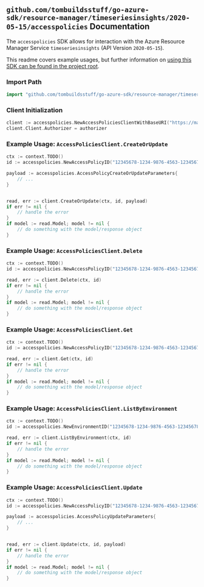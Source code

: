 
## `github.com/tombuildsstuff/go-azure-sdk/resource-manager/timeseriesinsights/2020-05-15/accesspolicies` Documentation

The `accesspolicies` SDK allows for interaction with the Azure Resource Manager Service `timeseriesinsights` (API Version `2020-05-15`).

This readme covers example usages, but further information on [using this SDK can be found in the project root](https://github.com/tombuildsstuff/go-azure-sdk/tree/main/docs).

### Import Path

```go
import "github.com/tombuildsstuff/go-azure-sdk/resource-manager/timeseriesinsights/2020-05-15/accesspolicies"
```


### Client Initialization

```go
client := accesspolicies.NewAccessPoliciesClientWithBaseURI("https://management.azure.com")
client.Client.Authorizer = authorizer
```


### Example Usage: `AccessPoliciesClient.CreateOrUpdate`

```go
ctx := context.TODO()
id := accesspolicies.NewAccessPolicyID("12345678-1234-9876-4563-123456789012", "example-resource-group", "environmentValue", "accessPolicyValue")

payload := accesspolicies.AccessPolicyCreateOrUpdateParameters{
	// ...
}


read, err := client.CreateOrUpdate(ctx, id, payload)
if err != nil {
	// handle the error
}
if model := read.Model; model != nil {
	// do something with the model/response object
}
```


### Example Usage: `AccessPoliciesClient.Delete`

```go
ctx := context.TODO()
id := accesspolicies.NewAccessPolicyID("12345678-1234-9876-4563-123456789012", "example-resource-group", "environmentValue", "accessPolicyValue")

read, err := client.Delete(ctx, id)
if err != nil {
	// handle the error
}
if model := read.Model; model != nil {
	// do something with the model/response object
}
```


### Example Usage: `AccessPoliciesClient.Get`

```go
ctx := context.TODO()
id := accesspolicies.NewAccessPolicyID("12345678-1234-9876-4563-123456789012", "example-resource-group", "environmentValue", "accessPolicyValue")

read, err := client.Get(ctx, id)
if err != nil {
	// handle the error
}
if model := read.Model; model != nil {
	// do something with the model/response object
}
```


### Example Usage: `AccessPoliciesClient.ListByEnvironment`

```go
ctx := context.TODO()
id := accesspolicies.NewEnvironmentID("12345678-1234-9876-4563-123456789012", "example-resource-group", "environmentValue")

read, err := client.ListByEnvironment(ctx, id)
if err != nil {
	// handle the error
}
if model := read.Model; model != nil {
	// do something with the model/response object
}
```


### Example Usage: `AccessPoliciesClient.Update`

```go
ctx := context.TODO()
id := accesspolicies.NewAccessPolicyID("12345678-1234-9876-4563-123456789012", "example-resource-group", "environmentValue", "accessPolicyValue")

payload := accesspolicies.AccessPolicyUpdateParameters{
	// ...
}


read, err := client.Update(ctx, id, payload)
if err != nil {
	// handle the error
}
if model := read.Model; model != nil {
	// do something with the model/response object
}
```
